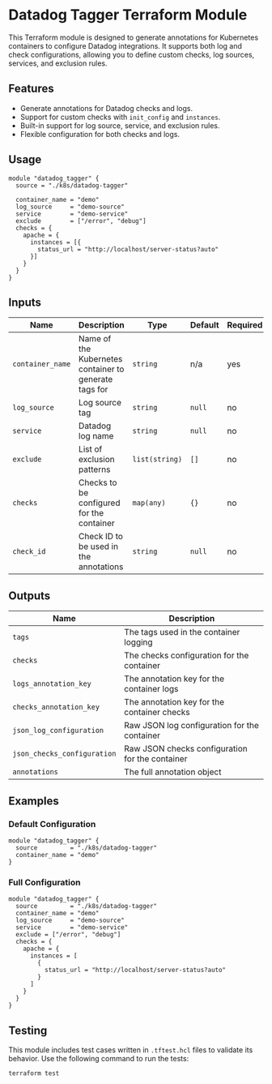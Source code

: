 # Datadog Tagger Terraform Module

This Terraform module is designed to generate annotations for Kubernetes containers to configure Datadog integrations.
It supports both log and check configurations, allowing you to define custom checks, log sources, services, and
exclusion rules.

## Features

- Generate annotations for Datadog checks and logs.
- Support for custom checks with `init_config` and `instances`.
- Built-in support for log source, service, and exclusion rules.
- Flexible configuration for both checks and logs.

## Usage

```hcl
module "datadog_tagger" {
  source = "./k8s/datadog-tagger"

  container_name = "demo"
  log_source     = "demo-source"
  service        = "demo-service"
  exclude        = ["/error", "debug"]
  checks = {
    apache = {
      instances = [{
        status_url = "http://localhost/server-status?auto"
      }]
    }
  }
}
```

## Inputs

| Name             | Description                                           | Type           | Default | Required |
|------------------|-------------------------------------------------------|----------------|---------|----------|
| `container_name` | Name of the Kubernetes container to generate tags for | `string`       | n/a     | yes      |
| `log_source`     | Log source tag                                        | `string`       | `null`  | no       |
| `service`        | Datadog log name                                      | `string`       | `null`  | no       |
| `exclude`        | List of exclusion patterns                            | `list(string)` | `[]`    | no       |
| `checks`         | Checks to be configured for the container             | `map(any)`     | `{}`    | no       |
| `check_id`       | Check ID to be used in the annotations                | `string`       | `null`  | no       |

## Outputs

| Name                        | Description                                     |
|-----------------------------|-------------------------------------------------|
| `tags`                      | The tags used in the container logging          |
| `checks`                    | The checks configuration for the container      |
| `logs_annotation_key`       | The annotation key for the container logs       |
| `checks_annotation_key`     | The annotation key for the container checks     |
| `json_log_configuration`    | Raw JSON log configuration for the container    |
| `json_checks_configuration` | Raw JSON checks configuration for the container |
| `annotations`               | The full annotation object                      |

## Examples

### Default Configuration

```hcl
module "datadog_tagger" {
  source         = "./k8s/datadog-tagger"
  container_name = "demo"
}
```

### Full Configuration

```hcl
module "datadog_tagger" {
  source         = "./k8s/datadog-tagger"
  container_name = "demo"
  log_source     = "demo-source"
  service        = "demo-service"
  exclude = ["/error", "debug"]
  checks = {
    apache = {
      instances = [
        {
          status_url = "http://localhost/server-status?auto"
        }
      ]
    }
  }
}
```

## Testing

This module includes test cases written in `.tftest.hcl` files to validate its behavior. Use the following command to
run the tests:

```bash
terraform test
```
